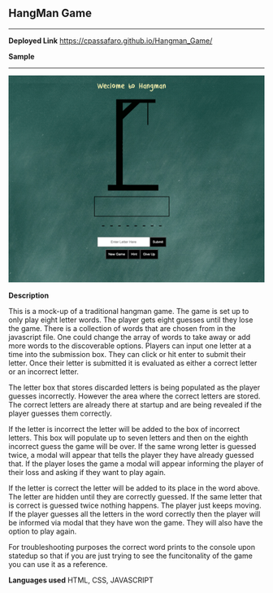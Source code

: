 ## HangMan Game
____________________

__Deployed Link__
https://cpassafaro.github.io/Hangman_Game/

__Sample__
***
![Home Page](images/sample.png)

__Description__

This is a mock-up of a traditional hangman game. The game is set up to only play eight letter words. The player gets eight guesses until they lose the game. There is a collection of words that are chosen from in the javascript file. One could change the array of words to take away or add more words to the discoverable options. Players can input one letter at a time into the submission box. They can click or hit enter to submit their letter. Once their letter is submitted it is evaluated as either a correct letter or an incorrect letter. 

The letter box that stores discarded letters is being populated as the player guesses incorrectly. However the area where the correct letters are stored. The correct letters are already there at startup and are being revealed if the player guesses them correctly.

If the letter is incorrect the letter will be added to the box of incorrect letters. This box will populate up to seven letters and then on the eighth incorrect guess the game will be over. If the same wrong letter is guessed twice, a modal will appear that tells the player they have already guessed that. If the player loses the game a modal will appear informing the player of their loss and asking if they want to play again.

If the letter is correct the letter will be added to its place in the word above. The letter are hidden until they are correctly guessed. If the same letter that is correct is guessed twice nothing happens. The player just keeps moving. If the player guesses all the letters in the word correctly then the player will be informed via modal that they have won the game. They will also have the option to play again.

For troubleshooting purposes the correct word prints to the console upon statedup so that if you are just trying to see the funcitonality of the game you can use it as a reference.

__Languages used__
HTML, CSS, JAVASCRIPT